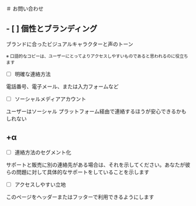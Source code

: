 ＃ お問い合わせ

## - [ ] 個性とブランディング

ブランドに合ったビジュアルキャラクターと声のトーン

<sup>※ 口語的なコピーは、ユーザーにとってよりアクセスしやすいものであると思われるのに役立ちます</sup>

- [ ] 明確な連絡方法

電話番号、電子メール、または入力フォームなど

- [ ] ソーシャルメディアアカウント

ユーザーはソーシャル プラットフォーム経由で連絡するほうが安心できるかもしれない

## +α

- [ ] 連絡方法のセグメント化

サポートと販売に別の連絡先がある場合は、それを示してください。あなたが彼らの問題に対して具体的なサポートをしていることを示します

- [ ] アクセスしやすい立地

このページをヘッダーまたはフッターで利用できるようにします
